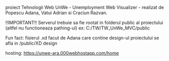 proiect Tehnologii Web UnWe - Unemployment Web Visualizer - realizat de Popescu Adana, Vatui Adrian si Craciun Razvan.

!!IMPORTANT!!
Serverul trebuie sa fie rootat in folderul public al proiectului (altfel nu functioneaza pathing-ul)
ex: C:/TW/TW_UnWe_MVC/public

Fun fact: fisierul .xd facut de Adana care contine design-ul proiectului se afla in /public/XD design

hosting: https://unwe-ara.000webhostapp.com/home